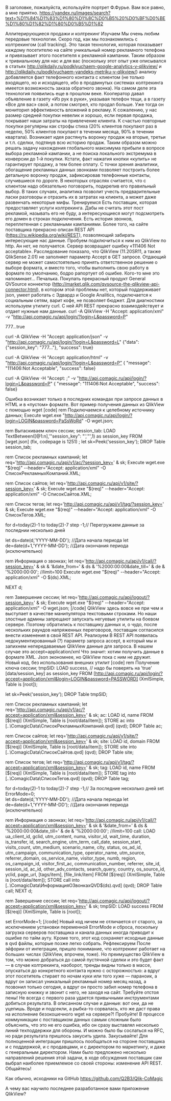 В заголовке, пожалуйста, используйте портрет Ф.Фурье. Вам все равно, а мне приятно. 
https://yandex.ru/images/search?text=%D1%84%D1%83%D1%80%D1%8C%D0%B5%20%D0%BF%D0%BE%D1%80%D1%82%D1%80%D0%B5%D1%82

Аллитерирующиеся продажи и колтрекинг
Изучаем
Мы очень любим передовые технологии. Скоро год, как мы познакомились с колтрекингом (call tracking). Это такая технология, которая показывает каждому посетителю на сайте уникальный номер рекламного телефона и привязывает этого посетителя к рекламной кампании. Таким образом к тривиальному для нас и для вас (поскольку этот опыт уже описывался в статьях http://qlikdaily.ru/podklyuchaem-google-analytics-v-qlikview/ и http://qlikdaily.ru/podklyuchaem-yandeks-metriku-v-qlikview/) анализу добавляется факт телефонного контакта с клиентом (не только входящего, но и исходящего, ибо в продвинутых системах колтрекинга имеется возможность заказа обратного звонка).
На самом деле эта технология появились еще в прошлом веке. Кооператор давал объявление в газету «Из рук в руки», указывая телефон тещи, а в газету «Все для вас» свой, а потом смотрел, кто продал больше. Уже тогда он мониторил эффективность вложений в рекламу.
К сожалению, у нас размер средней покупки невелик и хорошо, если первая продажа,  покрывает наши затраты на привлечение клиента. К счастью повторные покупки регулярны как строфы стиха (20% клиентов покупают раз в неделю, 50% клиентов покупают в течении месяца, 90% в течении квартала). Возникает идея растянуть воронку продаж на вторые, третьи и т.п. сделки, подтянув всю историю продаж. Таким образом можно решать задачу нахождения глобального максимума прибыли в вопросе выбора рекламной кампании, а не поиска локального экстремума в конверсии до 1-й покупки. Кстати, факт нажатия кнопки «купить» не гарантирует продажу, а тем более оплату. 
С точки зрения аналитики, обогащение рекламных данных звонками позволяет построить более детальную воронку продаж, зафиксировав телефонные контакты, случившиеся по дороге.  В некоторых отраслях считается, что с клиентом надо обязательно поговорить, подкрепив его правильный выбор. В таких случаях, аналитика позволит учесть предварительные ласки разговоры и отразить их в затратах на клиента, а может даже развенчать некоторые мифы.
Тренируемся
Есть поставщик, которая предоставляет услуги колтрекинга. Дабы не считать этот пост рекламой, называть его не буду, а интересующиеся могут подсмотреть его домен в строках подключения. Есть история звонков, переплетенная с рекламными кампаниями. Более того, на сайте поставщика прекрасно описан REST API (https://ru.wikipedia.org/wiki/REST), позволяющий забирать интересующие нас данные. 
Пробуем подключиться к ним из QlikView по http. Ан нет, не получается. Сервер возвращает ошибку «111406 Not acceptable». Расследование показало, что QlikView (11.20SR11, а также QlikSense 2.01) не заполняет параметр Accept в GET запросе. Отдающий сервер не может самостоятельно принять ответственное решение о выборе формата, и вместо того, чтобы выполнить свою работу в формате по умолчанию,  бодро рапортует об ошибке. Кого-то мне это напоминает… Печалька. Покупать прекрасный продукт General QVSource коннектор (http://market.qlik.com/qvsource-the-qlikview-api-connector.html), в котором этой проблемы нет, который поддерживает json, умеет работать с Эдвардз и Google Analitics, подключается к социальным сетям, варит кофе, не позволяет бюджет. Для диагностики используем утилиту curl. С ней API REST прекрасно взаимодействует и отдает нужные нам данные.
curl -A QlikView -H "Accept: application/xml" -v "http://api.comagic.ru/api/login/?login=L&password=P"

<?xml version="1.0" encoding="UTF-8" ?><root><data type="dict"><session_key type="str">777...</session_key></data><success type="bool">true</success></root>

curl -A QlikView -H "Accept: application/json" -v "http://api.comagic.ru/api/login/?login=L&password=L"
{"data": {"session_key": "777..."}, "success": true}

curl -A QlikView -H "Accept: application/html" -v "http://api.comagic.ru/api/login/?login=L&password=P”
{  "message": "111406:Not Acceptable",  "success": false}

curl -A QlikView -H "Accept: ;" -v "http://api.comagic.ru/api/login/?login=L&password=P"
{  "message": "111406:Not Acceptable",  "success": false}

Ошибка возникает только в последних командах при запросе данных в HTML и в «пустом» формате.
Вот пример получения данных из QlikView с помощью wget
[code]
rem Подключаемся к целебному источнику данных;
Execute wget.exe "http://api.comagic.ru/api/login/?login=LOGIN&password=PaSsWoRd" -O wget.json;

rem Вытаскиваем ключ сессии;
session_tab: LOAD  
TextBetween([@1:n],'"session_key": "','"',1) as session_key 
FROM [wget.json] (fix, codepage is 1251)
;
let sk=Peek('session_key');
DROP Table session_tab;

rem Список рекламных кампаний;
let req='http://api.comagic.ru/api/v1/ac/?session_key=' & sk;
Execute wget.exe "$(req)" --header="Accept: application/xml" -O СписокРекламныхКомпаний.XML;

rem Список сайтов;
let req='http://api.comagic.ru/api/v1/site/?session_key=' & sk;
Execute wget.exe "$(req)" --header="Accept: application/xml" -O СписокСайтов.XML;

rem Список тегов;
let req='http://api.comagic.ru/api/v1/tag/?session_key=' & sk;
Execute wget.exe "$(req)" --header="Accept: application/xml" -O СписокТегов.XML;

for d=today(2)-1 to today(2)-7 step -1;// Перегружаем данные за последнии несколько дней

let ds=date(d,'YYYY-MM-DD'); //Дата начала периода 
let de=date(d+1,'YYYY-MM-DD'); //Дата окончания периода (исключительно)

rem Информация о звонках;
let req='http://api.comagic.ru/api/v1/call/?session_key=' & sk & '&date_from=' & ds & '%2000:00:00&date_till=' & de & '%2000:00:00'; //limit=100 
Execute wget.exe "$(req)" --header="Accept: application/xml" -O $(ds).XML;

NEXT d; 

rem Завершение сессии;
let req='http://api.comagic.ru/api/logout/?session_key=' & sk;
Execute wget.exe "$(req)" --header="Accept: application/xml" -O wget.json;
[/code]
QlikView здесь вовсе не при чем и выступает в качестве манипулятора текстовыми строками. Но наши злостные админы запрещают запускать негуевые утилиты на боевом сервере. Поэтому обратились к поставщику данных и, о чудо, после нескольких раундов напряженных переговоров, поставщик согласился внести изменения в свой REST API.
Реализуем
В REST API появилась недокументированный (?) параметр запроса accept, в который мы и запихнем непередаваемые QlikView данные для запроса. В нашем случае это accept=application/xml
Что значит: хотим получить данные в формате XML. Json экономнее, но QlikView пока с ним не дружит.
Новый код, без использования внешних утилит
[code] 
rem Получение ключа сессии;
tmpSID: LOAD 
success, // надо бы поверять на 'true'
[data/session_key] as session_key
FROM [http://api.comagic.ru/api/login/?accept=application/xml&login=LOGIN&password=PASSWORD] (XmlSimple, Table is [root]);

let sk=Peek('session_key');
DROP Table tmpSID;

rem Список рекламных кампаний;
let req='http://api.comagic.ru/api/v1/ac/?accept=application/xml&session_key=' & sk;
ac: LOAD 
id,
name
FROM [$(req)] (XmlSimple, Table is [root/data/item]);
	STORE ac into [..\ComagicData\СписокРекламныхКомпаний.qvd] (qvd); 
DROP Table ac;

rem Список сайтов;
let req='http://api.comagic.ru/api/v1/site/?accept=application/xml&session_key=' & sk;
site: LOAD 
id,
domain
FROM [$(req)] (XmlSimple, Table is [root/data/item]);
	STORE site into [..\ComagicData\СписокСайтов.qvd] (qvd);
DROP Table site;

rem Список тегов;
let req='http://api.comagic.ru/api/v1/tag/?accept=application/xml&session_key=' & sk;
tag: LOAD 
id,
name
FROM [$(req)] (XmlSimple, Table is [root/data/item]);
	STORE tag into [..\ComagicData\СписокТегов.qvd] (qvd);
DROP Table tag;

for d=today(2)-1 to today(2)-7 step -1;// За последние несколько дней
set ErrorMode=0;	
let ds=date(d,'YYYY-MM-DD'); //Дата начала периода 
let de=date(d+1,'YYYY-MM-DD'); //Дата окончания периода (исключительно)

rem Информация о звонках;
let req='http://api.comagic.ru/api/v1/call/?accept=application/xml&session_key=' & sk & '&date_from=' & ds & '%2000:00:00&date_till=' & de & '%2000:00:00'; //limit=100 
call: LOAD 
ua_client_id,
gclid,
utm_content,
numa,
visitor_id,
wait_time,
duration,
is_transfer,
id,
search_engine,
utm_term,
call_date,
session_start,
visits_count,
utm_medium,
scenario_name,
city,
status,
os_ad_id,
utm_campaign,
communication_type,
operator_name,
utm_source,
referrer_domain,
os_service_name,
visitor_type,
numb,
region,
os_campaign_id,
visitor_first_ac,
communication_number,
referrer,
site_id,
session_id,
ac_id,
other_adv_contacts,
search_query,
country,
os_source_id,
yclid,
page_url,
[tags/item],
[file_link/item]
FROM [$(req)] (XmlSimple, Table is [root/data/item]);
STORE call into [..\ComagicData\ИнформацияОЗвонкахQVD\$(ds).qvd] (qvd);
DROP Table call;
NEXT d; 

rem Завершение сессии;
let req='http://api.comagic.ru/api/logout/?accept=application/xml&session_key=' & sk;
tmpSID: LOAD success FROM [$(req)] (XmlSimple, Table is [root]);

set ErrorMode=1;
[/code] 
Новый код ничем не отличается от старого, за исключением установки переменной ErrorMode и сброса, поскольку загрузка серверов поставщика и канала данных иногда приводит к ошибке по тайм ауту. Кроме того, этот код сохраняет исходные данные в qvd файлы, которые позже легко собрать.
Рефлексируем
После эйфории от интеграции, пришло понимание, что колтрекинг работает на больших числах (QlikView, впрочем, тоже). Но преимущество QlikView в том, что можно добраться до самой пустячной сделки и это будет факт — в случае колтрекинга, наоборот, тренды видны только в массе, опускаться до конкретного контакта нужно с осторожностью: а вдруг этот посетитель стирает по ночам куки или того хуже — параноик, а вдруг он записал уникальный рекламный номер месяц назад, а позвонил только сегодня, а вдруг он просто забил номер телефона в записную книжку и звонит с него, не заходя на сайт.
Требуйте отстоя пены!
Не всегда с первого раза удается привычными инструментами добиться результата. В описанном случае и данные: вот они, да не уцепишь. Вроде и подсекли, а рыбка-то сорвалась, кто же даст права на исполнение безокошечного wget на сервере?!
Пробуйте!
В процессе коммуникации с поставщиком данных самым сложным было объяснить, что это не его ошибка, ибо он сразу выставлял несколько линий техподдержки для обороны. И можно было бы сослаться на RFC, но ради результата пришлось закусить удила. 
Закусывайте!
Для полноценной интеграции пришлось пообщаться на стороне поставщика и с поддержкой, и с продавцами, и с директором по маркетингу, и даже с генеральным директором. Нами было предложено несколько направлений решения этой задачи, в ходе обсуждения поставщик сам выбрал наиболее приемлемое со своей стороны: изменение API REST.
Общайтесь!

Как обычно, исходники на GitHub
https://github.com/Q2B3/Qlik-CoMagic

А чему вас научило последнее разработанное вами приложение QlikView?
